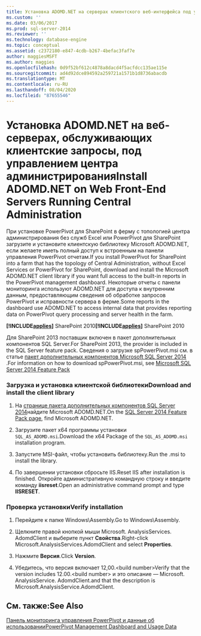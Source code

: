 ```yaml
---
title: Установка ADOMD.NET на серверах клиентского веб-интерфейса под управлением центра администрирования | Документация Майкрософт
ms.custom: ''
ms.date: 03/06/2017
ms.prod: sql-server-2014
ms.reviewer: ''
ms.technology: database-engine
ms.topic: conceptual
ms.assetid: c2372180-e847-4cdb-b267-4befac3faf7e
author: maggiesMSFT
ms.author: maggies
ms.openlocfilehash: 0d9f52bf612c4878a8dacd4f5acfdcc135ae115e
ms.sourcegitcommit: ad4d92dce894592a259721a1571b1d8736abacdb
ms.translationtype: MT
ms.contentlocale: ru-RU
ms.lasthandoff: 08/04/2020
ms.locfileid: "87655546"
---
```

# <a name="install-adomdnet-on-web-front-end-servers-running-central-administration"></a><span data-ttu-id="5886f-102">Установка ADOMD.NET на веб-серверах, обслуживающих клиентские запросы, под управлением центра администрирования</span><span class="sxs-lookup"><span data-stu-id="5886f-102">Install ADOMD.NET on Web Front-End Servers Running Central Administration</span></span>
  <span data-ttu-id="5886f-103">При установке PowerPivot для SharePoint в ферму с топологией центра администрирования без служб Excel или PowerPivot для SharePoint загрузите и установите клиентскую библиотеку Microsoft ADOMD.NET, если желаете иметь полный доступ к встроенным на панели управления PowerPivot отчетам.</span><span class="sxs-lookup"><span data-stu-id="5886f-103">If you install PowerPivot for SharePoint into a farm that has the topology of Central Administration, without Excel Services or PowerPivot for SharePoint, download and install the Microsoft ADOMD.NET client library if you want full access to the built-in reports in the PowerPivot management dashboard.</span></span> <span data-ttu-id="5886f-104">Некоторые отчеты с панели мониторинга используют ADOMD.NET для доступа к внутренним данным, предоставляющим сведения об обработке запросов PowerPivot и исправности сервера в ферме.</span><span class="sxs-lookup"><span data-stu-id="5886f-104">Some reports in the dashboard use ADOMD.NET to access internal data that provides reporting data on PowerPivot query processing and server health in the farm.</span></span>  
  
 <span data-ttu-id="5886f-105">**[!INCLUDE[applies](../../includes/applies-md.md)]** SharePoint 2010</span><span class="sxs-lookup"><span data-stu-id="5886f-105">**[!INCLUDE[applies](../../includes/applies-md.md)]**  SharePoint 2010</span></span>  
  
 <span data-ttu-id="5886f-106">Для SharePoint 2013 поставщик включен в пакет дополнительных компонентов SQL Server.</span><span class="sxs-lookup"><span data-stu-id="5886f-106">For SharePoint 2013, the provider is included in the SQL Server feature pack.</span></span> <span data-ttu-id="5886f-107">Сведения о загрузке spPowerPivot.msi см. в статье [пакет дополнительных компонентов Microsoft SQL Server 2014](https://www.microsoft.com/download/details.aspx?id=35577) .</span><span class="sxs-lookup"><span data-stu-id="5886f-107">For information on how to download spPowerPivot.msi, see [Microsoft SQL Server 2014 Feature Pack](https://www.microsoft.com/download/details.aspx?id=35577)</span></span>  
  
### <a name="download-and-install-the-client-library"></a><span data-ttu-id="5886f-108">Загрузка и установка клиентской библиотеки</span><span class="sxs-lookup"><span data-stu-id="5886f-108">Download and install the client library</span></span>  
  
1.  <span data-ttu-id="5886f-109">На [странице пакета дополнительных компонентов SQL Server 2014](https://go.microsoft.com/fwlink/?LinkID=296473)найдите Microsoft ADOMD.NET.</span><span class="sxs-lookup"><span data-stu-id="5886f-109">On the [SQL Server 2014 Feature Pack page](https://go.microsoft.com/fwlink/?LinkID=296473), find Microsoft ADOMD.NET.</span></span>  
  
2.  <span data-ttu-id="5886f-110">Загрузите пакет x64 программы установки `SQL_AS_ADOMD.msi`.</span><span class="sxs-lookup"><span data-stu-id="5886f-110">Download the x64 Package of the `SQL_AS_ADOMD.msi` installation program.</span></span>  
  
3.  <span data-ttu-id="5886f-111">Запустите MSI-файл, чтобы установить библиотеку.</span><span class="sxs-lookup"><span data-stu-id="5886f-111">Run the .msi to install the library.</span></span>  
  
4.  <span data-ttu-id="5886f-112">По завершении установки сбросьте IIS.</span><span class="sxs-lookup"><span data-stu-id="5886f-112">Reset IIS after installation is finished.</span></span> <span data-ttu-id="5886f-113">Откройте административную командную строку и введите команду **iisreset**.</span><span class="sxs-lookup"><span data-stu-id="5886f-113">Open an administrative command prompt and type **IISRESET**.</span></span>  
  
### <a name="verify-installation"></a><span data-ttu-id="5886f-114">Проверка установки</span><span class="sxs-lookup"><span data-stu-id="5886f-114">Verify installation</span></span>  
  
1.  <span data-ttu-id="5886f-115">Перейдите к папке Windows\Assembly.</span><span class="sxs-lookup"><span data-stu-id="5886f-115">Go to Windows\Assembly.</span></span>  
  
2.  <span data-ttu-id="5886f-116">Щелкните правой кнопкой мыши Microsoft. AnalysisServices. AdomdClient и выберите пункт **Свойства**.</span><span class="sxs-lookup"><span data-stu-id="5886f-116">Right-click Microsoft.AnalysisServices.AdomdClient and select **Properties**.</span></span>  
  
3.  <span data-ttu-id="5886f-117">Нажмите **Версия**.</span><span class="sxs-lookup"><span data-stu-id="5886f-117">Click **Version**.</span></span>  
  
4.  <span data-ttu-id="5886f-118">Убедитесь, что версия включает 12,00.\<build number></span><span class="sxs-lookup"><span data-stu-id="5886f-118">Verify that the version includes 12.00.\<build number></span></span> <span data-ttu-id="5886f-119">и это описание — Microsoft. AnalysisService. AdomdClient.</span><span class="sxs-lookup"><span data-stu-id="5886f-119">and that the description is Microsoft.AnalysisService.AdomdClient.</span></span>  
  
## <a name="see-also"></a><span data-ttu-id="5886f-120">См. также:</span><span class="sxs-lookup"><span data-stu-id="5886f-120">See Also</span></span>  
 [<span data-ttu-id="5886f-121">Панель мониторинга управления PowerPivot и данные об использовании</span><span class="sxs-lookup"><span data-stu-id="5886f-121">PowerPivot Management Dashboard and Usage Data</span></span>](https://docs.microsoft.com/analysis-services/power-pivot-sharepoint/power-pivot-management-dashboard-and-usage-data)  
  
  
